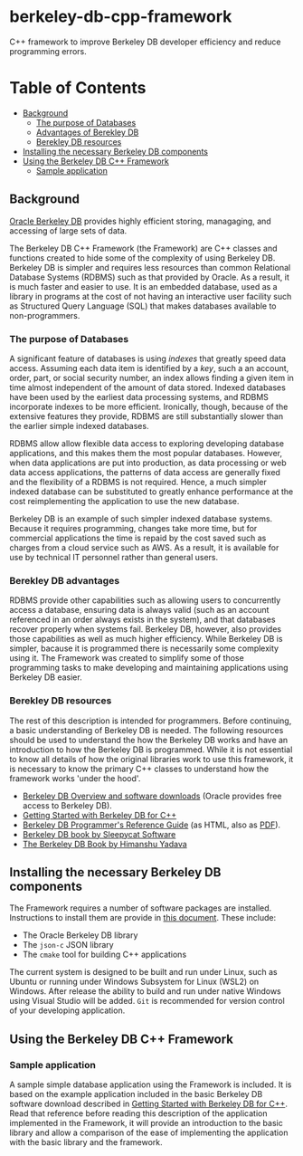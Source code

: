 # berkeley-db-cpp-framework
C++ framework to improve Berkeley DB developer efficiency and reduce programming errors.

# Table of Contents
- [Background](#background)
    - [The purpose of Databases](#database-purpose)
    - [Advantages of Berekley DB](#berekley-db-advantages)
    - [Berekley DB resources](#berekley-db-resources)
- [Installing the necessary Berkeley DB components](#installing-the-components)
- [Using the Berkeley DB C++ Framework](#using-the-framework)
    - [Sample application](#sample-application)
## Background <a name="background"/>
[Oracle Berkeley DB](https://www.oracle.com/database/technologies/related/berkeleydb.html)  provides highly efficient 
storing, managaging, and accessing of large sets of data.  


The Berkeley DB C++ Framework (the Framework) are C++ classes and functions created to 
hide some of the complexity of using Berkeley DB.
Berkeley DB is simpler and requires less resources than common Relational Database 
Systems (RDBMS) such as that provided by Oracle.
As a result, it is much faster and easier to use.
It is an embedded database, used as a library in programs 
at the cost of not having an interactive user facility 
such as Structured Query Language (SQL) that makes
databases available to non-programmers.

### The purpose of Databases <a name="database-purpose"/>

A significant feature of databases is using *indexes* that greatly speed data access.
Assuming each data item is identified by a *key*, such a an account, order, part, or social 
security number, an index allows finding a given item in time almost
independent of the amount of data stored. Indexed databases have been used by the 
earliest data processing systems, and RDBMS incorporate indexes to be more 
efficient. Ironically, though, because of the extensive features they provide,
RDBMS are still substantially slower than the earlier simple indexed databases.

RDBMS allow allow flexible data access to exploring developing database applications,
and this makes them the most popular databases.
However, when data applications are put into production, as data processing or web
data access applications, the patterns of data access are generally fixed
and the flexibility of a RDBMS is not required. Hence, a much simpler indexed
 database can be substituted to greatly enhance performance at the
cost reimplementing the application to use the new database.

Berkeley DB is an example of such simpler indexed database systems.
Because it requires programming, changes take more time,
but for commercial applications the time is repaid by the cost saved
such as charges from a cloud service such as AWS. 
As a result, it is available for use by technical IT personnel rather than general users. 

### Berekley DB advantages<a name="berekley-db-advantages"/>

RDBMS provide other capabilities such as allowing users to concurrently access
a database, ensuring data is always valid (such as an account referenced
in an order always exists in the system), and that databases recover properly
when systems fail. 
Berkeley DB, however, also provides those capabilities as well as
much higher efficiency. 
While Berkeley DB is simpler, bacause it is programmed 
there is necessarily some complexity using it.
The Framework was created to simplify some of those
programming tasks to make developing and maintaining applications
using Berkeley DB easier.

### Berekley DB resources<a name="berekley-db-resources"/>

The rest of this description is intended for programmers.
Before continuing, a basic understanding of Berkeley DB is needed.
The following resources should be used to understand the 
how the Berkeley DB works and have an introduction to how
the Berkeley DB is programmed. 
While it is not essential to know all details of how
the original libraries work to use this framework,
it is necessary to know the primary C++ classes
to understand how the framework works 'under the hood'.

- [Berkeley DB Overview and software downloads](https://www.oracle.com/database/technologies/related/berkeleydb.html) (Oracle provides free access to Berkeley DB).
- [Getting Started with
  Berkeley DB
  for C++](https://www.oracle.com/technetwork/products/berkeleydb/berkeleydb-core-cxx-gsg-160938.pdf)
- [Berkeley DB Programmer's Reference Guide](https://docs.oracle.com/cd/E17276_01/html/programmer_reference/index.html)
  (as HTML, also as [PDF](https://docs.oracle.com/cd/E17076_05/html/programmer_reference/BDB_Prog_Reference.pdf)).
- [Berkeley DB book by Sleepycat Software](https://www.amazon.com/Berkeley-DB-SLEEPYCAT-Sleepycat-Software/dp/0735710643)
- [The Berkeley DB Book by Himanshu Yadava](https://www.amazon.com/Berkeley-DB-Book-Himanshu-Yadava/dp/1430211954)

## Installing the necessary Berkeley DB components<a name="installing-the-components"/>
The Framework requires a number of software packages are installed.
Instructions to install them are provide in [this document](src/INSTALL.md).
These include:  
- The Oracle Berkeley DB library
- The `json-c` JSON library
- The `cmake` tool for building C++ applications

The current system is designed to be built and run under Linux, 
such as Ubuntu or running under Windows Subsystem for Linux (WSL2)
on Windows. 
After release the ability to build and run under native Windows
using Visual Studio will be added.
`Git` is recommended for version control of your developing application.

## Using the Berkeley DB C++ Framework<a name="using the framework"/>

### Sample application<a name="sample-application"/>
A sample simple database application using the Framework is included.
It is based on the example application included in the basic
Berkeley DB software download described in
[Getting Started with
Berkeley DB
for C++](https://www.oracle.com/technetwork/products/berkeleydb/berkeleydb-core-cxx-gsg-160938.pdf).
Read that reference before reading this description of the application implemented in
the Framework, it will provide an introduction to the basic library
and allow a comparison of the ease of implementing the application
with the basic library and the framework.

  
